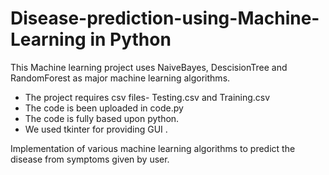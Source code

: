 # Disease-prediction-using-Machine-Learning in Python
<p>This Machine learning project uses NaiveBayes, DescisionTree and RandomForest as major machine learning algorithms.
<ul>
  <li>The project requires csv files- Testing.csv and Training.csv</li>
  <li>The code is been uploaded in code.py</li>
  <li>The code is fully based upon python.</li>
  <li>We used tkinter for providing GUI .</li>
</ul></p>
Implementation of various machine learning algorithms to predict the disease from symptoms given by user.

